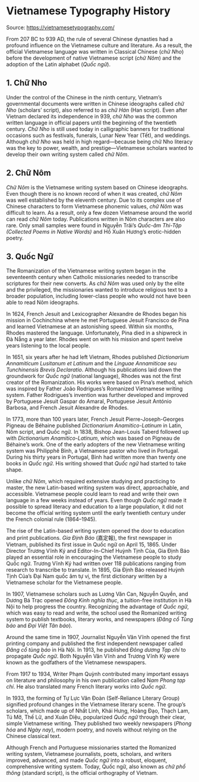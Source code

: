 # Vietnamese Typography History

Source: <https://vietnamesetypography.com/>

From 207 BC to 939 AD, the rule of several Chinese dynasties had a profound influence on the Vietnamese culture and literature. As a result, the official Vietnamese language was written in Classical Chinese (_chữ Nho_) before the development of native Vietnamese script (_chữ Nôm_) and the adoption of the Latin alphabet (_Quốc ngữ_).

## 1. Chữ Nho

Under the control of the Chinese in the ninth century, Vietnam’s governmental documents were written in Chinese ideographs called _chữ Nho_ (scholars’ script), also referred to as _chữ Hán_ (Han script). Even after Vietnam declared its independence in 939, _chữ Nho_ was the common written language in official papers until the beginning of the twentieth century. _Chữ Nho_ is still used today in calligraphic banners for traditional occasions such as festivals, funerals, Lunar New Year (Tết), and weddings. Although _chữ Nho_ was held in high regard—because being chữ Nho literacy was the key to power, wealth, and prestige—Vietnamese scholars wanted to develop their own writing system called _chữ Nôm_.

## 2. Chữ Nôm

_Chữ Nôm_ is the Vietnamese writing system based on Chinese ideographs. Even though there is no known record of when it was created, _chữ Nôm_ was well established by the eleventh century. Due to its complex use of Chinese characters to form Vietnamese phonemic values, _chữ Nôm_ was difficult to learn. As a result, only a few dozen Vietnamese around the world can read _chữ Nôm_ today. Publications written in Nôm characters are also rare. Only small samples were found in Nguyễn Trãi’s _Quốc-âm Thi-Tập (Collected Poems in Native Words)_ and Hồ Xuân Hương’s erotic-hidden poetry.

## 3. Quốc Ngữ

The Romanization of the Vietnamese writing system began in the seventeenth century when Catholic missionaries needed to transcribe scriptures for their new converts. As _chữ Nôm_ was used only by the elite and the privileged, the missionaries wanted to introduce religious text to a broader population, including lower-class people who would not have been able to read Nôm ideographs.

In 1624, French Jesuit and Lexicographer Alexandre de Rhodes began his mission in Cochinchina where he met Portuguese Jesuit Francisco de Pina and learned Vietnamese at an astonishing speed. Within six months, Rhodes mastered the language. Unfortunately, Pina died in a shipwreck in Đà Nẵng a year later. Rhodes went on with his mission and spent twelve years listening to the local people.

In 1651, six years after he had left Vietnam, Rhodes published _Dictionarium Annamiticum Lusitanum et Latinum_ and the _Linguae Annamiticae seu Tunchinensis Brevis Declaratio_. Although his publications laid down the groundwork for _Quốc ngữ_ (national language), Rhodes was not the first creator of the Romanization. His works were based on Pina’s method, which was inspired by Father João Rodrigues’s Romanized Vietnamese writing system. Father Rodrigues’s invention was further developed and improved by Portuguese Jesuit Gaspar do Amaral, Portuguese Jesuit António Barbosa, and French Jesuit Alexandre de Rhodes.

In 1773, more than 100 years later, French Jesuit Pierre-Joseph-Georges Pigneau de Béhaine published _Dictionarium Anamitico-Latinum_ in Latin, Nôm script, and Quốc ngữ. In 1838, Bishop Jean-Louis Taberd followed up with _Dictionarium Anamitico-Latinum_, which was based on Pigneau de Béhaine’s work. One of the early adopters of the new Vietnamese writing system was Philipphê Bỉnh, a Vietnamese pastor who lived in Portugal. During his thirty years in Portugal, Bỉnh had written more than twenty one books in _Quốc ngữ_. His writing showed that _Quốc ngữ_ had started to take shape.

Unlike _chữ Nôm_, which required extensive studying and practicing to master, the new Latin-based writing system was direct, approachable, and accessible. Vietnamese people could learn to read and write their own language in a few weeks instead of years. Even though _Quốc ngữ_ made it possible to spread literacy and education to a large population, it did not become the official writing system until the early twentieth century under the French colonial rule (1864–1945).

The rise of the Latin-based writing system opened the door to education and print publications. _Gia Định Báo_ (嘉定報), the first newspaper in Vietnam, published its first issue in Quốc ngữ on April 15, 1865. Under Director Trương Vĩnh Ký and Editor-In-Chief Huỳnh Tịnh Của, Gia Định Báo played an essential role in encouraging the Vietnamese people to study Quốc ngữ. Trương Vĩnh Ký had written over 118 publications ranging from research to transcribe to translate. In 1895, Gia Định Báo released Huỳnh Tịnh Của’s Đại Nam quốc âm tự vị, the first dictionary written by a Vietnamese scholar for the Vietnamese people.

In 1907, Vietnamese scholars such as Lương Văn Can, Nguyễn Quyền, and Dương Bá Trạc opened _Đông Kinh nghĩa thục_, a tuition-free institution in Hà Nội to help progress the country. Recognizing the advantage of _Quốc ngữ_, which was easy to read and write, the school used the Romanized writing system to publish textbooks, literary works, and newspapers (_Đăng cổ Tùng báo_ and _Đại Việt Tân báo_).

Around the same time in 1907, Journalist Nguyễn Văn Vĩnh opened the first printing company and published the first independent newspaper called _Đăng cổ tùng báo_ in Hà Nội. In 1913, he published _Đông dương Tạp chí_ to propagate _Quốc ngữ_. Both Nguyễn Văn Vĩnh and Trương Vĩnh Ký were known as the godfathers of the Vietnamese newspapers.

From 1917 to 1934, Writer Phạm Quỳnh contributed many important essays on literature and philosophy in his own publication called N*am Phong tạp chí*. He also translated many French literary works into _Quốc ngữ_.

In 1933, the forming of Tự Lực Văn Đoàn (Self-Reliance Literary Group) signified profound changes in the Vietnamese literary scene. The group’s scholars, which made up of Nhất Linh, Khái Hưng, Hoàng Đạo, Thạch Lam, Tú Mỡ, Thế Lữ, and Xuân Diệu, popularized _Quốc ngữ_ through their clear, simple Vietnamese writing. They published two weekly newspapers (_Phong hóa_ and _Ngày nay_), modern poetry, and novels without relying on the Chinese classical text.

Although French and Portuguese missionaries started the Romanized writing system, Vietnamese journalists, poets, scholars, and writers improved, advanced, and made _Quốc ngữ_ into a robust, eloquent, comprehensive writing system. Today, Quốc ngữ, also known as _chữ phổ thông_ (standard script), is the official orthography of Vietnam.
